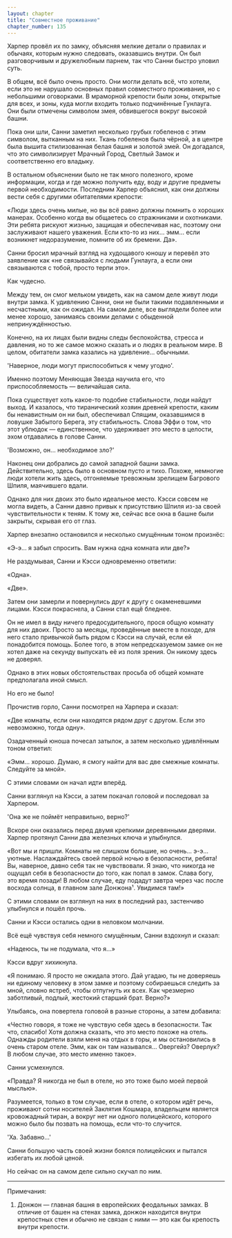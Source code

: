 ```yaml
---
layout: chapter
title: "Совместное проживание"
chapter_number: 135
---
```


Харпер провёл их по замку, объясняя мелкие детали о правилах и обычаях, которым нужно следовать, оказавшись внутри. Он был разговорчивым и дружелюбным парнем, так что Санни быстро уловил суть.

В общем, всё было очень просто. Они могли делать всё, что хотели, если это не нарушало основных правил совместного проживания, но с небольшими оговорками. В мраморной крепости были зоны, открытые для всех, и зоны, куда могли входить только подчинённые Гунлауга. Они были отмечены символом змея, обвившегося вокруг высокой башни.

Пока они шли, Санни заметил несколько грубых гобеленов с этим символом, вытканным на них. Ткань гобеленов была чёрной, а в центре была вышита стилизованная белая башня и золотой змей. Он догадался, что это символизирует Мрачный Город, Светлый Замок и соответственно его владыку.

В остальном объяснении было не так много полезного, кроме информации, когда и где можно получить еду, воду и другие предметы первой необходимости. Последним Харпер объяснил, как они должны вести себя с другими обитателями крепости:

«Люди здесь очень милые, но вы всё равно должны помнить о хороших манерах. Особенно когда вы общаетесь со стражниками и охотниками. Эти ребята рискуют жизнью, защищая и обеспечивая нас, поэтому они заслуживают нашего уважения. Если кто-то из них... эмм... если возникнет недоразумение, помните об их бремени. Да».

Санни бросил мрачный взгляд на худощавого юношу и перевёл это заявление как «не связывайся с людьми Гунлауга, а если они связываются с тобой, просто терпи это».

Как чудесно.

Между тем, он смог мельком увидеть, как на самом деле живут люди внутри замка. К удивлению Санни, они не были такими подавленными и несчастными, как он ожидал. На самом деле, все выглядели более или менее хорошо, занимаясь своими делами с обыденной непринуждённостью.

Конечно, на их лицах были видны следы беспокойства, стресса и давления, но то же самое можно сказать и о людях в реальном мире. В целом, обитатели замка казались на удивление... обычными.

'Наверное, люди могут приспособиться к чему угодно'.

Именно поэтому Меняющая Звезда научила его, что приспособляемость — величайшая сила.

Пока существует хоть какое-то подобие стабильности, люди найдут выход. И казалось, что тиранический хозяин древней крепости, каким бы ненавистным он ни был, обеспечивал Спящим, оказавшимся в ловушке Забытого Берега, эту стабильность. Слова Эффи о том, что этот ублюдок — единственное, что удерживает это место в целости, эхом отдавались в голове Санни.

'Возможно, он... необходимое зло?'

Наконец они добрались до самой западной башни замка. Действительно, здесь было в основном пусто и тихо. Похоже, немногие люди хотели жить здесь, отгоняемые тревожным зрелищем Багрового Шпиля, маячившего вдали.

Однако для них двоих это было идеальное место. Кэсси совсем не могла видеть, а Санни давно привык к присутствию Шпиля из-за своей чувствительности к теням. К тому же, сейчас все окна в башне были закрыты, скрывая его от глаз.

Харпер внезапно остановился и несколько смущённым тоном произнёс:

«Э-э... я забыл спросить. Вам нужна одна комната или две?»

Не раздумывая, Санни и Кэсси одновременно ответили:

«Одна».

«Две».

Затем они замерли и повернулись друг к другу с окаменевшими лицами. Кэсси покраснела, а Санни стал ещё бледнее.

Он не имел в виду ничего предосудительного, прося общую комнату для них двоих. Просто за месяцы, проведённые вместе в походе, для него стало привычкой быть рядом с Кэсси на случай, если ей понадобится помощь. Более того, в этом непредсказуемом замке он не хотел даже на секунду выпускать её из поля зрения. Он никому здесь не доверял.

Однако в этих новых обстоятельствах просьба об общей комнате предполагала иной смысл.

Но его не было!

Прочистив горло, Санни посмотрел на Харпера и сказал:

«Две комнаты, если они находятся рядом друг с другом. Если это невозможно, тогда одну».

Озадаченный юноша почесал затылок, а затем несколько удивлённым тоном ответил:

«Эмм... хорошо. Думаю, я смогу найти для вас две смежные комнаты. Следуйте за мной».

С этими словами он начал идти вперёд.

Санни взглянул на Кэсси, а затем покачал головой и последовал за Харпером.

'Она же не поймёт неправильно, верно?'

Вскоре они оказались перед двумя крепкими деревянными дверями. Харпер протянул Санни два железных ключа и улыбнулся.

«Вот мы и пришли. Комнаты не слишком большие, но очень... э-э... уютные. Наслаждайтесь своей первой ночью в безопасности, ребята! Вы, наверное, давно себя так не чувствовали. Я знаю, что никогда не ощущал себя в безопасности до того, как попал в замок. Слава богу, это время позади! В любом случае, еду подадут завтра через час после восхода солнца, в главном зале Донжона¹. Увидимся там!»

С этими словами он взглянул на них в последний раз, застенчиво улыбнулся и пошёл прочь.

Санни и Кэсси остались одни в неловком молчании.

Всё ещё чувствуя себя немного смущённым, Санни вздохнул и сказал:

«Надеюсь, ты не подумала, что я...»

Кэсси вдруг хихикнула.

«Я понимаю. Я просто не ожидала этого. Дай угадаю, ты не доверяешь ни единому человеку в этом замке и поэтому собираешься следить за мной, словно ястреб, чтобы отпугнуть их всех. Как чрезмерно заботливый, подлый, жестокий старший брат. Верно?»

Улыбаясь, она повертела головой в разные стороны, а затем добавила:

«Честно говоря, я тоже не чувствую себя здесь в безопасности. Так что, спасибо! Хотя должна сказать, что это место похоже на отель. Однажды родители взяли меня на отдых в горы, и мы остановились в очень старом отеле. Эмм, как он там назывался... Овергейз? Оверлук? В любом случае, это место именно такое».

Санни усмехнулся.

«Правда? Я никогда не был в отеле, но это тоже было моей первой мыслью».

Разумеется, только в том случае, если в отеле, о котором идёт речь, проживают сотни носителей Заклятия Кошмара, владельцем является кровожадный тиран, а вокруг нет ни одного полицейского, которого можно было бы позвать на помощь, если что-то случится.

'Ха. Забавно...'

Санни большую часть своей жизни боялся полицейских и пытался избегать их любой ценой.

Но сейчас он на самом деле сильно скучал по ним.

***

Примечания:

1. Донжон — главная башня в европейских феодальных замках. В отличие от башен на стенах замка, донжон находится внутри крепостных стен и обычно не связан с ними — это как бы крепость внутри крепости.